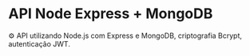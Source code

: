 # API Node Express + MongoDB
⚙️ API utilizando Node.js com Express e MongoDB, criptografia Bcrypt, autenticação JWT.
